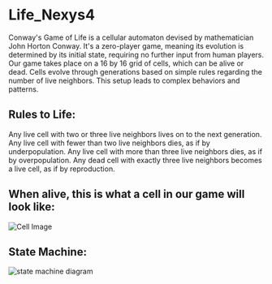 # Life_Nexys4

Conway's Game of Life is a cellular automaton devised by mathematician John Horton Conway. It's a zero-player game, meaning its evolution is determined by its initial state, requiring no further input from human players. Our game takes place on a 16 by 16 grid of cells, which can be alive or dead. Cells evolve through generations based on simple rules regarding the number of live neighbors. This setup leads to complex behaviors and patterns. 

## Rules to Life:
Any live cell with two or three live neighbors lives on to the next generation.
Any live cell with fewer than two live neighbors dies, as if by underpopulation.
Any live cell with more than three live neighbors dies, as if by overpopulation.
Any dead cell with exactly three live neighbors becomes a live cell, as if by reproduction.

## When alive, this is what a cell in our game will look like:
![Cell Image](https://github.com/AsherHoltham/Life_Nexys4/tree/main/README.md_supplements/node.jpg)

## State Machine:

![state machine diagram](https://github.com/AsherHoltham/Life_Nexys4/tree/main/README.md_supplements/Game_of_Life_Nexys4_State_Diagram.jpg)
